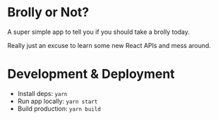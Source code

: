 # Brolly or Not?

A super simple app to tell you if you should take a brolly today.

Really just an excuse to learn some new React APIs and mess around.

# Development & Deployment

- Install deps: `yarn`
- Run app locally: `yarn start`
- Build production: `yarn build`
